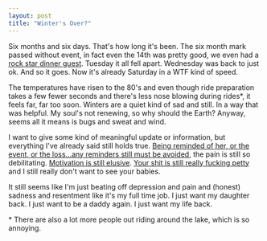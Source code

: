 ```yaml
---
layout: post
title: "Winter's Over?"
---
```


Six months and six days. That's how long it's been. The six month mark passed without event, in fact even the 14th was pretty good, we even had a [rock star dinner guest](https://www.wheelersparks.com/). Tuesday it all fell apart. Wednesday was back to just ok. And so it goes. Now it's already Saturday in a WTF kind of speed.

The temperatures have risen to the 80's and even though ride preparation takes a few fewer seconds and there's less nose blowing during rides\*, it feels far, far too soon. Winters are a quiet kind of sad and still. In a way that was helpful. My soul's not renewing, so why should the Earth? Anyway, seems all it means is bugs and sweat and wind.

I want to give some kind of meaningful update or information, but everything I've already said still holds true. [Being reminded of her, or the event, or the loss...any reminders still must be avoided](/2010/09/02/in-order-to-remember-we-must-first-forget/), the pain is still so debilitating. [Motivation is still elusive](/2010/09/29/motivation-mood/). [Your shit is still really fucking petty](/2010/11/26/dislikes/) and I still really don't want to see your babies.

It still seems like I'm just beating off depression and pain and (honest) sadness and resentment like it's my full time job. I just want my daughter back. I just want to be a daddy again. I just want my life back.

<p class="postscript">* There are also a lot more people out riding around the lake, which is so annoying.</p>